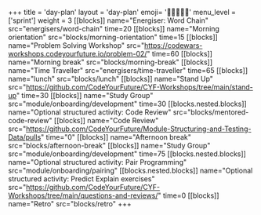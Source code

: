 +++
title = 'day-plan'
layout = 'day-plan'
emoji= '🧑🏾‍🤝‍🧑🏾'
menu_level = ['sprint']
weight = 3
[[blocks]]
name="Energiser: Word Chain"
src="energisers/word-chain"
time=20
[[blocks]]
name="Morning orientation"
src="blocks/morning-orientation"
time=15
[[blocks]]
name="Problem Solving Workshop"
src="https://codewars-workshops.codeyourfuture.io/problem-02/"
time=60
[[blocks]]
name="Morning break"
src="blocks/morning-break"
[[blocks]]
name="Time Traveller"
src="energisers/time-traveller"
time=65
[[blocks]]
name="lunch"
src="blocks/lunch"
[[blocks]]
name="Stand Up"
src="https://github.com/CodeYourFuture/CYF-Workshops/tree/main/stand-up"
time=30
[[blocks]]
name="Study Group"
src="module/onboarding/development"
time=30
[[blocks.nested.blocks]]
name="Optional structured activity: Code Review"
src="blocks/mentored-code-review"
[[blocks]]
name="Code Review"
src="https://github.com/CodeYourFuture/Module-Structuring-and-Testing-Data/pulls"
time="0"
[[blocks]]
name="Afternoon break"
src="blocks/afternoon-break"
[[blocks]]
name="Study Group"
src="module/onboarding/development"
time=75
[[blocks.nested.blocks]]
name="Optional structured activity: Pair Programming"
src="module/onboarding/pairing"
[[blocks.nested.blocks]]
name="Optional structured activity: Predict Explain exercises"
src="https://github.com/CodeYourFuture/CYF-Workshops/tree/main/questions-and-reviews/"
time=0
[[blocks]]
name="Retro"
src="blocks/retro"
+++

